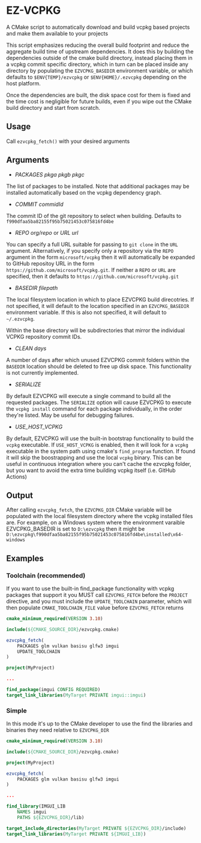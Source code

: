# EZ-VCPKG

A CMake script to automatically download and build vcpkg based projects and make them available 
to your projects

This script emphasizes reducing the overall build footprint and reduce the aggregate build time of
upstream dependencies.  It does this by building the dependencies outside of the cmake build 
directory, instead placing them in a vcpkg commit specific directory, which in turn can be placed 
inside any directory by populating the `EZVCPKG_BASEDIR` environment variable, or which defaults to 
`$ENV{TEMP}/ezvcpkg` or `$ENV{HOME}/.ezvcpkg` depending on the host platform.  

Once the dependencies are built, the disk space cost for them is fixed and the time cost is negligible
for future builds, even if you wipe out the CMake build directory and start from scratch.  

## Usage

Call `ezvcpkg_fetch()` with your desired arguments

## Arguments

* _PACKAGES pkga pkgb pkgc_

The list of packages to be installed.  Note that additional packages may be installed automatically based on the vcpkg dependency graph.

* _COMMIT commidId_ 

The commit ID of the git repository to select when building.  Defaults to `f990dfaa5ba82155f95b75021453c075816fd4be`

* _REPO org/repo_ or _URL url_

You can specify a full URL suitable for passing to `git clone` in the `URL` argument.  Alternatively, if you specify only a repository via the `REPO` argument in the form `microsoft/vcpkg` then it will automatically be expanded to GitHub repositoy URL in the form `https://github.com/microsoft/vcpkg.git`.  If neither a `REPO` or `URL` are specified, then it defaults to `https://github.com/microsoft/vcpkg.git`

* _BASEDIR filepath_ 

The local filesystem location in which to place EZVCPKG build direcotries.  If not specified, it will default to the location specified in an `EZVCPKG_BASEDIR` environment variable.  If this is also not specified, it will default to `~/.ezvcpkg`.

Within the base directory will be subdirectories that mirror the individual VCPKG repository commit IDs.

* _CLEAN days_

A number of days after which unused EZVCPKG commit folders within the `BASEDIR` location should be deleted to free up disk space.  This functionality is not currently implemented.

* _SERIALIZE_

By default EZVCPKG will execute a single command to build all the requested packages.  The `SERIALIZE` option will cause EZVCPKG to execute the `vcpkg install` command for each package individually, in the order they're listed.  May be useful for debugging failures.

* _USE_HOST_VCPKG_

By default, EZVCPKG will use the built-in bootstrap functionality to build the `vcpkg` executable.  If `USE_HOST_VCPKG` is enabled, then it will look for a `vcpkg` executable in the system path using cmake's `find_program` function.  If found it will skip the boostrapping and use the local `vcpkg` binary.  This can be useful in continuous integration where you can't cache the ezvcpkg folder, but you want to avoid the extra time building vcpkg itself (i.e. GitHub Actions)

## Output

After calling `ezvcpkg_fetch`, the `EZVCPKG_DIR` CMake variable will be populated with the local filesystem directory where the vcpkg installed files are.  For example, on a Windows system where the environment varaible EZVCPKG_BASEDIR is set to `D:\ezvcpkg` then it might be `D:\ezvcpkg\f990dfaa5ba82155f95b75021453c075816fd4be\installed\x64-windows`

## Examples

### Toolchain (recommended)

If you want to use the built-in find_package functionality with vcpkg packages that support it
you MUST call `EZVCPKG_FETCH` before the `PROJECT` directive, and you must include the `UPDATE_TOOLCHAIN` 
parameter, which will then populate `CMAKE_TOOLCHAIN_FILE` value before `EZVCPKG_FETCH` returns


```CMake
cmake_minimum_required(VERSION 3.10)

include(${CMAKE_SOURCE_DIR}/ezvcpkg.cmake)

ezvcpkg_fetch(
    PACKAGES glm vulkan basisu glfw3 imgui
    UPDATE_TOOLCHAIN
)

project(MyProject)

...

find_package(imgui CONFIG REQUIRED)
target_link_libraries(MyTarget PRIVATE imgui::imgui)
```

### Simple 

In this mode it's up to the CMake developer to use the find the libraries and binaries they need 
relative to `EZVCPKG_DIR`

```CMake
cmake_minimum_required(VERSION 3.10)

include(${CMAKE_SOURCE_DIR}/ezvcpkg.cmake)

project(MyProject)

ezvcpkg_fetch(
    PACKAGES glm vulkan basisu glfw3 imgui
)

...

find_library(IMGUI_LIB 
    NAMES imgui
    PATHS ${EZVCPKG_DIR}/lib)

target_include_directories(MyTarget PRIVATE ${EZVCPKG_DIR}/include)
target_link_libraries(MyTarget PRIVATE ${IMGUI_LIB})    
```

